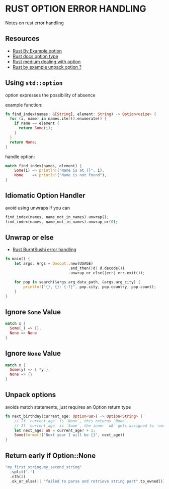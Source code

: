 # RUST OPTION ERROR HANDLING

Notes on rust error handling

## Resources

- [Rust By Example option](https://doc.rust-lang.org/rust-by-example/std/option.html)
- [Rust docs option type](https://doc.rust-lang.org/1.5.0/book/error-handling.html#the-option-type)
- [Rust medium dealing with option](https://medium.com/adventures-in-rust/deal-with-it-option-type-in-rust-4246e1dd9e47)
- [Rust by example unpack option ?](https://doc.rust-lang.org/rust-by-example/error/option_unwrap/question_mark.html)

## Using `std::option`

option expresses the possibility of absence

example function:

```rust
fn find_index(names: &[String], element: String) -> Option<usize> {
  for (i, name) in names.iter().enumerate() {
    if name == element {
      return Some(i);
    }
  }
  return None;
}
```

handle option:

```rust
match find_index(names, element) {
    Some(i) => println!("Name is at {}", i),
    None    => println!("Name is not found"),
}
```

## Idiomatic Option Handler

avoid using unwraps if you can

```rust
find_index(names, name_not_in_names).unwrap();
find_index(names, name_not_in_names).unwrap_or(0);
```

## Unwrap or else

- [Rust BurntSushi error handling](https://blog.burntsushi.net/rust-error-handling/)

```rust
fn main() {
    let args: Args = Docopt::new(USAGE)
                            .and_then(|d| d.decode())
                            .unwrap_or_else(|err| err.exit());

    for pop in search(&args.arg_data_path, &args.arg_city) {
        println!("{}, {}: {:?}", pop.city, pop.country, pop.count);
    }
}
```

## Ignore `Some` Value

```rust
match x {
  Some(_) => {},
  None => None
}
```

## Ignore `None` Value

```rust
match x {
  Some(y) => { *y },
  None => {}
}
```

## Unpack options

avoids match statements, just requires an Option return type

```rust
fn next_birthday(current_age: Option<u8>) -> Option<String> {
	// If `current_age` is `None`, this returns `None`.
	// If `current_age` is `Some`, the inner `u8` gets assigned to `next_age`
    let next_age: u8 = current_age? + 1;
    Some(format!("Next year I will be {}", next_age))
}
```

## Return early if Option::None

```rust
"my_first_string.my_second_string"
  .split('.')
  .nth(2)
  .ok_or_else(|| "failed to parse and retrieve string part".to_owned())?;
```
